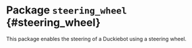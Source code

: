 # Package `steering_wheel` {#steering_wheel}




<move-here src='#steering_wheel-autogenerated'/>

This package enables the steering of a Duckiebot using a steering wheel.
